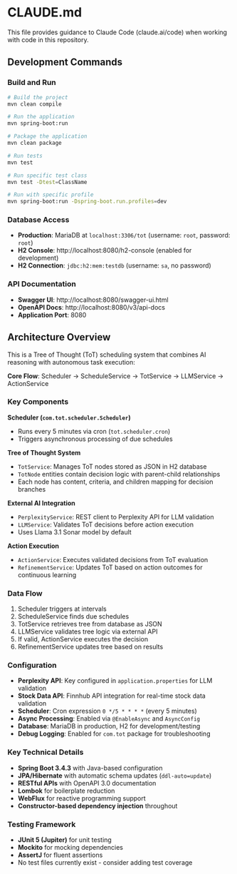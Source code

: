 # CLAUDE.md

This file provides guidance to Claude Code (claude.ai/code) when working with code in this repository.

## Development Commands

### Build and Run
```bash
# Build the project
mvn clean compile

# Run the application
mvn spring-boot:run

# Package the application
mvn clean package

# Run tests
mvn test

# Run specific test class
mvn test -Dtest=ClassName

# Run with specific profile
mvn spring-boot:run -Dspring-boot.run.profiles=dev
```

### Database Access
- **Production**: MariaDB at `localhost:3306/tot` (username: `root`, password: `root`)
- **H2 Console**: http://localhost:8080/h2-console (enabled for development)
- **H2 Connection**: `jdbc:h2:mem:testdb` (username: `sa`, no password)

### API Documentation
- **Swagger UI**: http://localhost:8080/swagger-ui.html
- **OpenAPI Docs**: http://localhost:8080/v3/api-docs
- **Application Port**: 8080

## Architecture Overview

This is a Tree of Thought (ToT) scheduling system that combines AI reasoning with autonomous task execution:

**Core Flow**: Scheduler → ScheduleService → TotService → LLMService → ActionService

### Key Components

**Scheduler (`com.tot.scheduler.Scheduler`)**
- Runs every 5 minutes via cron (`tot.scheduler.cron`)
- Triggers asynchronous processing of due schedules

**Tree of Thought System**
- `TotService`: Manages ToT nodes stored as JSON in H2 database
- `TotNode` entities contain decision logic with parent-child relationships
- Each node has content, criteria, and children mapping for decision branches

**External AI Integration**
- `PerplexityService`: REST client to Perplexity API for LLM validation
- `LLMService`: Validates ToT decisions before action execution
- Uses Llama 3.1 Sonar model by default

**Action Execution**
- `ActionService`: Executes validated decisions from ToT evaluation
- `RefinementService`: Updates ToT based on action outcomes for continuous learning

### Data Flow
1. Scheduler triggers at intervals
2. ScheduleService finds due schedules
3. TotService retrieves tree from database as JSON
4. LLMService validates tree logic via external API
5. If valid, ActionService executes the decision
6. RefinementService updates tree based on results

### Configuration
- **Perplexity API**: Key configured in `application.properties` for LLM validation
- **Stock Data API**: Finnhub API integration for real-time stock data validation
- **Scheduler**: Cron expression `0 */5 * * * *` (every 5 minutes)
- **Async Processing**: Enabled via `@EnableAsync` and `AsyncConfig`
- **Database**: MariaDB in production, H2 for development/testing
- **Debug Logging**: Enabled for `com.tot` package for troubleshooting

### Key Technical Details
- **Spring Boot 3.4.3** with Java-based configuration
- **JPA/Hibernate** with automatic schema updates (`ddl-auto=update`)
- **RESTful APIs** with OpenAPI 3.0 documentation
- **Lombok** for boilerplate reduction
- **WebFlux** for reactive programming support
- **Constructor-based dependency injection** throughout

### Testing Framework
- **JUnit 5 (Jupiter)** for unit testing
- **Mockito** for mocking dependencies
- **AssertJ** for fluent assertions
- No test files currently exist - consider adding test coverage